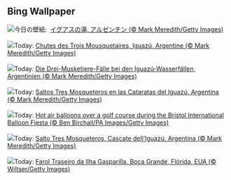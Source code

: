 ## Bing Wallpaper
![](https://www.bing.com/th?id=OHR.IguazuArgentina_JA-JP1040777979_UHD.jpg&w=1000)今日の壁紙: &nbsp;[イグアスの滝, アルゼンチン (© Mark Meredith/Getty Images)](https://www.bing.com/th?id=OHR.IguazuArgentina_JA-JP1040777979_UHD.jpg)
<br><br/>
![](https://www.bing.com/th?id=OHR.IguazuArgentina_FR-FR7785878187_UHD.jpg&w=1000)Today: [Chutes des Trois Mousquetaires, Iguazú, Argentine (© Mark Meredith/Getty Images)](https://www.bing.com/th?id=OHR.IguazuArgentina_FR-FR7785878187_UHD.jpg)
<br><br/>
![](https://www.bing.com/th?id=OHR.IguazuArgentina_DE-DE9260087426_UHD.jpg&w=1000)Today: [Die Drei-Musketiere-Fälle bei den Iguazú-Wasserfällen, Argentinien (© Mark Meredith/Getty Images)](https://www.bing.com/th?id=OHR.IguazuArgentina_DE-DE9260087426_UHD.jpg)
<br><br/>
![](https://www.bing.com/th?id=OHR.IguazuArgentina_ES-ES1410228495_UHD.jpg&w=1000)Today: [Saltos Tres Mosqueteros en las Cataratas del Iguazú, Argentina (© Mark Meredith/Getty Images)](https://www.bing.com/th?id=OHR.IguazuArgentina_ES-ES1410228495_UHD.jpg)
<br><br/>
![](https://www.bing.com/th?id=OHR.BalloonFiesta2025_EN-GB9167684469_UHD.jpg&w=1000)Today: [Hot air balloons over a golf course during the Bristol International Balloon Fiesta (© Ben Birchall/PA Images/Getty Images)](https://www.bing.com/th?id=OHR.BalloonFiesta2025_EN-GB9167684469_UHD.jpg)
<br><br/>
![](https://www.bing.com/th?id=OHR.IguazuArgentina_IT-IT2568791763_UHD.jpg&w=1000)Today: [Salto Tres Mosqueteros, Cascate dell’Iguazú, Argentina (© Mark Meredith/Getty Images)](https://www.bing.com/th?id=OHR.IguazuArgentina_IT-IT2568791763_UHD.jpg)
<br><br/>
![](https://www.bing.com/th?id=OHR.GasparillaLight_PT-BR0335671188_UHD.jpg&w=1000)Today: [Farol Traseiro da Ilha Gasparilla, Boca Grande, Flórida, EUA (© Wiltser/Getty Images)](https://www.bing.com/th?id=OHR.GasparillaLight_PT-BR0335671188_UHD.jpg)
<br><br/>
